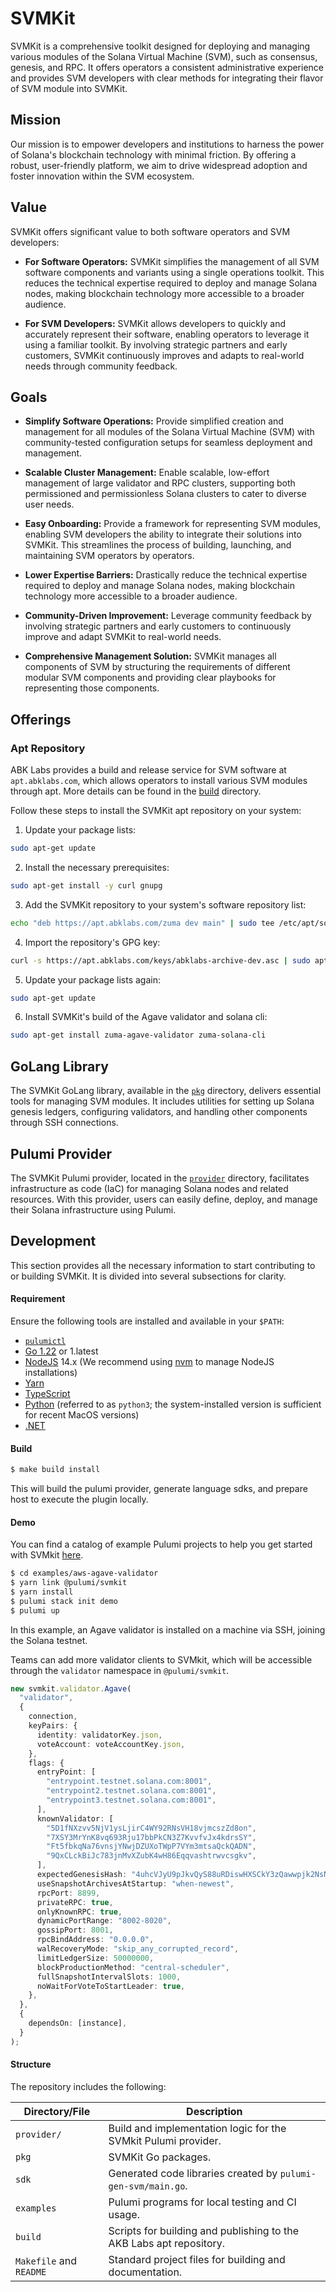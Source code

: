 # SVMKit

SVMKit is a comprehensive toolkit designed for deploying and managing various modules of the Solana Virtual Machine (SVM), such as consensus, genesis, and RPC. It offers operators a consistent administrative experience and provides SVM developers with clear methods for integrating their flavor of SVM module into SVMKit.

## Mission

Our mission is to empower developers and institutions to harness the power of Solana's blockchain technology with minimal friction. By offering a robust, user-friendly platform, we aim to drive widespread adoption and foster innovation within the SVM ecosystem.

## Value

SVMKit offers significant value to both software operators and SVM developers:

- **For Software Operators:** SVMKit simplifies the management of all SVM software components and variants using a single operations toolkit. This reduces the technical expertise required to deploy and manage Solana nodes, making blockchain technology more accessible to a broader audience.

- **For SVM Developers:** SVMKit allows developers to quickly and accurately represent their software, enabling operators to leverage it using a familiar toolkit. By involving strategic partners and early customers, SVMKit continuously improves and adapts to real-world needs through community feedback.

## Goals

- **Simplify Software Operations:** Provide simplified creation and management for all modules of the Solana Virtual Machine (SVM) with community-tested configuration setups for seamless deployment and management.

- **Scalable Cluster Management:** Enable scalable, low-effort management of large validator and RPC clusters, supporting both permissioned and permissionless Solana clusters to cater to diverse user needs.

- **Easy Onboarding:** Provide a framework for representing SVM modules, enabling SVM developers the ability to integrate their solutions into SVMKit. This streamlines the process of building, launching, and maintaining SVM operators by operators.

- **Lower Expertise Barriers:** Drastically reduce the technical expertise required to deploy and manage Solana nodes, making blockchain technology more accessible to a broader audience.

- **Community-Driven Improvement:** Leverage community feedback by involving strategic partners and early customers to continuously improve and adapt SVMKit to real-world needs.

- **Comprehensive Management Solution:** SVMKit manages all components of SVM by structuring the requirements of different modular SVM components and providing clear playbooks for representing those components.

## Offerings

### Apt Repository

ABK Labs provides a build and release service for SVM software at `apt.abklabs.com`, which allows operators to install various SVM modules through apt. More details can be found in the [build](/build) directory.

Follow these steps to install the SVMKit apt repository on your system:

1. Update your package lists:

```bash
sudo apt-get update
```

2. Install the necessary prerequisites:

```bash
sudo apt-get install -y curl gnupg
```

3. Add the SVMKit repository to your system's software repository list:

```bash
echo "deb https://apt.abklabs.com/zuma dev main" | sudo tee /etc/apt/sources.list.d/zuma.list
```

4. Import the repository's GPG key:

```bash
curl -s https://apt.abklabs.com/keys/abklabs-archive-dev.asc | sudo apt-key add -
```

5. Update your package lists again:

```bash
sudo apt-get update
```

6. Install SVMKit's build of the Agave validator and solana cli:

```bash
sudo apt-get install zuma-agave-validator zuma-solana-cli
```

## GoLang Library

The SVMKit GoLang library, available in the [`pkg`](/pkg) directory, delivers essential tools for managing SVM modules. It includes utilities for setting up Solana genesis ledgers, configuring validators, and handling other components through SSH connections.

## Pulumi Provider

The SVMKit Pulumi provider, located in the [`provider`](/provider/) directory, facilitates infrastructure as code (IaC) for managing Solana nodes and related resources. With this provider, users can easily define, deploy, and manage their Solana infrastructure using Pulumi.

## Development

This section provides all the necessary information to start contributing to or building SVMKit. It is divided into several subsections for clarity.

#### Requirement

Ensure the following tools are installed and available in your `$PATH`:

- [`pulumictl`](https://github.com/pulumi/pulumictl#installation)
- [Go 1.22](https://golang.org/dl/) or 1.latest
- [NodeJS](https://nodejs.org/en/) 14.x (We recommend using [nvm](https://github.com/nvm-sh/nvm) to manage NodeJS installations)
- [Yarn](https://yarnpkg.com/)
- [TypeScript](https://www.typescriptlang.org/)
- [Python](https://www.python.org/downloads/) (referred to as `python3`; the system-installed version is sufficient for recent MacOS versions)
- [.NET](https://dotnet.microsoft.com/download)

#### Build

```bash
$ make build install
```

This will build the pulumi provider, generate language sdks, and prepare host to execute the plugin locally.

#### Demo

You can find a catalog of example Pulumi projects to help you get started with SVMkit [here](./examples).

```bash
$ cd examples/aws-agave-validator
$ yarn link @pulumi/svmkit
$ yarn install
$ pulumi stack init demo
$ pulumi up
```

In this example, an Agave validator is installed on a machine via SSH, joining the Solana testnet.

Teams can add more validator clients to SVMkit, which will be accessible through the `validator` namespace in `@pulumi/svmkit`.

```typescript
new svmkit.validator.Agave(
  "validator",
  {
    connection,
    keyPairs: {
      identity: validatorKey.json,
      voteAccount: voteAccountKey.json,
    },
    flags: {
      entryPoint: [
        "entrypoint.testnet.solana.com:8001",
        "entrypoint2.testnet.solana.com:8001",
        "entrypoint3.testnet.solana.com:8001",
      ],
      knownValidator: [
        "5D1fNXzvv5NjV1ysLjirC4WY92RNsVH18vjmcszZd8on",
        "7XSY3MrYnK8vq693Rju17bbPkCN3Z7KvvfvJx4kdrsSY",
        "Ft5fbkqNa76vnsjYNwjDZUXoTWpP7VYm3mtsaQckQADN",
        "9QxCLckBiJc783jnMvXZubK4wH86Eqqvashtrwvcsgkv",
      ],
      expectedGenesisHash: "4uhcVJyU9pJkvQyS88uRDiswHXSCkY3zQawwpjk2NsNY",
      useSnapshotArchivesAtStartup: "when-newest",
      rpcPort: 8899,
      privateRPC: true,
      onlyKnownRPC: true,
      dynamicPortRange: "8002-8020",
      gossipPort: 8001,
      rpcBindAddress: "0.0.0.0",
      walRecoveryMode: "skip_any_corrupted_record",
      limitLedgerSize: 50000000,
      blockProductionMethod: "central-scheduler",
      fullSnapshotIntervalSlots: 1000,
      noWaitForVoteToStartLeader: true,
    },
  },
  {
    dependsOn: [instance],
  }
);
```

#### Structure

The repository includes the following:

| Directory/File          | Description                                                         |
| ----------------------- | ------------------------------------------------------------------- |
| `provider/`             | Build and implementation logic for the SVMkit Pulumi provider.      |
| `pkg`                   | SVMKit Go packages.                                                 |
| `sdk`                   | Generated code libraries created by `pulumi-gen-svm/main.go`.       |
| `examples`              | Pulumi programs for local testing and CI usage.                     |
| `build`                 | Scripts for building and publishing to the AKB Labs apt repository. |
| `Makefile` and `README` | Standard project files for building and documentation.              |

